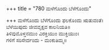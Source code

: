 +++
title = "780 ಮಳೆಗೊಂದು ಬೆಳೆಗೊಂದು"

+++
ಮಳೆಗೊಂದು ಬೆಳೆಗೊಂದು ಫಲಕೊಂದು ಋತುವಂತೆ।  
ಬೆಳೆಯಿಪುದು ಜೀವವೃಕ್ಷವ ಕಾಲನಿಯತಿ॥  
ತಿಳಿವುಮೊಳ್ತನಮುಂ ವಿರಕ್ತಿಯುಂ ಮುಕ್ತಿಯುಂ।  
ಗಳಿಗೆ ಸರಿಸೇರ್ದಂದು - ಮಂಕುತಿಮ್ಮ॥  
